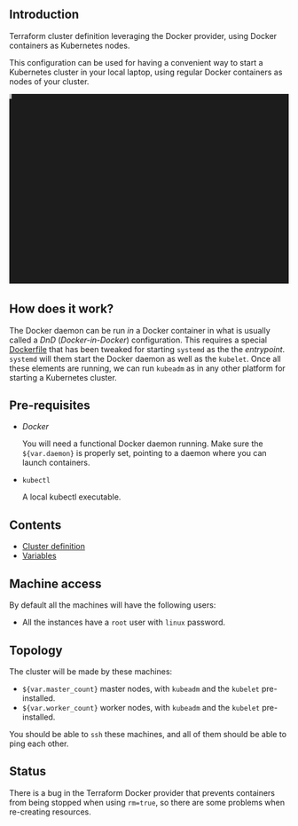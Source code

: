 ## Introduction

Terraform cluster definition leveraging the Docker provider, using Docker
containers as Kubernetes nodes.

This configuration can be used for having a convenient way to start a
Kubernetes cluster in your local laptop, using regular Docker containers
as nodes of your cluster.

![Run](run-example.svg)

## How does it work?

The Docker daemon can be run _in_ a Docker container in what is usually called
a _DnD_ (_Docker-in-Docker_) configuration. This requires a special [Dockerfile](Dockerfile)
that has been tweaked for starting `systemd` as the the _entrypoint_. `systemd` will them start
the Docker daemon as well as the `kubelet`. Once all these elements are running, we can
run `kubeadm` as in any other platform for starting a Kubernetes cluster. 

## Pre-requisites

* _Docker_

  You will need a functional Docker daemon running. Make sure the `${var.daemon}`
  is properly set, pointing to a daemon where you can launch containers. 

* `kubectl`

  A local kubectl executable.

## Contents

* [Cluster definition](cluster.tf)
* [Variables](variables.tf)

## Machine access

By default all the machines will have the following users:

* All the instances have a `root` user with `linux` password.

## Topology

The cluster will be made by these machines:

  * `${var.master_count}` master nodes, with `kubeadm` and the `kubelet` pre-installed.
  * `${var.worker_count}` worker nodes, with `kubeadm` and the `kubelet` pre-installed.

You should be able to `ssh` these machines, and all of them should be able to ping each other.

## Status

There is a bug in the Terraform Docker provider that
prevents containers from being stopped when using `rm=true`,
so there are some problems when re-creating resources.
